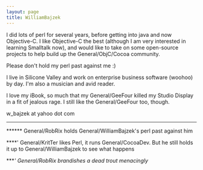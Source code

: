 ```yaml
---
layout: page
title: WilliamBajzek
---
```




I did lots of perl for several years, before getting into java and now Objective-C. I like Objective-C the best (although I am very interested in learning Smalltalk now), and would like to take on some open-source projects to help build up the General/ObjC/Cocoa community. 

Please don't hold my perl past against me :)

I live in Silicone Valley and work on enterprise business software (woohoo) by day. I'm also a musician and avid reader. 

I love my iBook, so much that my General/GeeFour killed my Studio Display in a fit of jealous rage. I still like the General/GeeFour too, though.

w_bajzek at yahoo dot com

----

****** General/RobRix holds General/WilliamBajzek's perl past against him

****' General/KritTer likes Perl, it runs General/CocoaDev. But he still holds it up to General/WilliamBajzek to see what happens

****' General/RobRix brandishes a dead trout menacingly*
